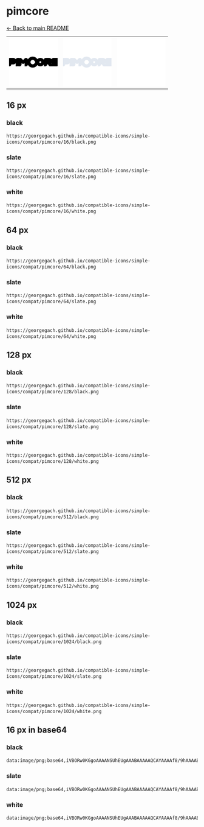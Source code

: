 # pimcore

[← Back to main README](../../README.md)

<table><tr>
  <td><img src="./128/black.png" width="128" alt="pimcore black icon" /></td>
  <td><img src="./128/slate.png" width="128" alt="pimcore slate icon" /></td>
  <td><img src="./128/white.png" width="128" alt="pimcore white icon" /></td>
</tr></table>

## 16 px

### black
```
https://georgegach.github.io/compatible-icons/simple-icons/compat/pimcore/16/black.png
```

### slate
```
https://georgegach.github.io/compatible-icons/simple-icons/compat/pimcore/16/slate.png
```

### white
```
https://georgegach.github.io/compatible-icons/simple-icons/compat/pimcore/16/white.png
```

## 64 px

### black
```
https://georgegach.github.io/compatible-icons/simple-icons/compat/pimcore/64/black.png
```

### slate
```
https://georgegach.github.io/compatible-icons/simple-icons/compat/pimcore/64/slate.png
```

### white
```
https://georgegach.github.io/compatible-icons/simple-icons/compat/pimcore/64/white.png
```

## 128 px

### black
```
https://georgegach.github.io/compatible-icons/simple-icons/compat/pimcore/128/black.png
```

### slate
```
https://georgegach.github.io/compatible-icons/simple-icons/compat/pimcore/128/slate.png
```

### white
```
https://georgegach.github.io/compatible-icons/simple-icons/compat/pimcore/128/white.png
```

## 512 px

### black
```
https://georgegach.github.io/compatible-icons/simple-icons/compat/pimcore/512/black.png
```

### slate
```
https://georgegach.github.io/compatible-icons/simple-icons/compat/pimcore/512/slate.png
```

### white
```
https://georgegach.github.io/compatible-icons/simple-icons/compat/pimcore/512/white.png
```

## 1024 px

### black
```
https://georgegach.github.io/compatible-icons/simple-icons/compat/pimcore/1024/black.png
```

### slate
```
https://georgegach.github.io/compatible-icons/simple-icons/compat/pimcore/1024/slate.png
```

### white
```
https://georgegach.github.io/compatible-icons/simple-icons/compat/pimcore/1024/white.png
```

## 16 px in base64

### black
```
data:image/png;base64,iVBORw0KGgoAAAANSUhEUgAAABAAAAAQCAYAAAAf8/9hAAAABmJLR0QA/wD/AP+gvaeTAAAAkElEQVQ4je3MoQ5BARTG8Z/LbJqga4pkiklo5gkk0Ut4Bo8hSZIXkBRTFFGz2bAZwaWccN/glvvfvp2d833foSB/ypijiTq6uGCIFjYY4YgBXpihig7G8At9Y94z+wJ7pLjhk8mn+CVx3EURVnhGKEEFpVCCR3glYfZwwAQ1rLHFG0ucMEUbV5zRRyMeFeTOHwoKJP+F5Qk+AAAAAElFTkSuQmCC
```

### slate
```
data:image/png;base64,iVBORw0KGgoAAAANSUhEUgAAABAAAAAQCAYAAAAf8/9hAAAABmJLR0QA/wD/AP+gvaeTAAAA2klEQVQ4je3QIU5DURSE4X/OfW0gJKQh5KkaNDgMgSUgqlkBi0CwAlhGFQtAYHGE4GowNIQ2aQItGErfvYOgDg+mn5+ZZGDl/+np5fXUaFKlNCrOdZv5zZfWjkopKYgLgkHOcdaqyt4i+y5ET5HuWbDl5B0Nx1MvywoQhnfBJlAInVPcA/YxU0sbwm3bSDKgMMyRbi1mAJi+8YfAyiWMK0AIhfwzsAwDVCl80K07D8+j2THJ6926czUcv1276JPQZciDJsdJlcqu5YmieXTTOkzBds7Fv19Z+XvfaStf31TAysgAAAAASUVORK5CYII=
```

### white
```
data:image/png;base64,iVBORw0KGgoAAAANSUhEUgAAABAAAAAQCAYAAAAf8/9hAAAABmJLR0QA/wD/AP+gvaeTAAAAn0lEQVQ4je3PMU6CYRCE4Wd/aWwNobfGAxg9AoU1J+AQcAU9BpUHsLC10hg7G3oLEhKwgQLG5kvkBjS8yWazmclmhjOnp5JMsMQPBnjFPS7wiG9McYMPPOATV7iWf/Ztr4/uWZL3JIckqyS7I/8hSTrs8IZ1SzXHL4IOPVSbDpumlSbeVtVXkhEuq+o5yQu2eGoVxhi2qgvcod8enTk5f+rMX0vIdB9rAAAAAElFTkSuQmCC
```

